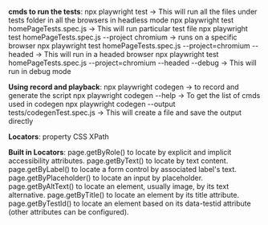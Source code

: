 **cmds to run the tests**:
npx playwright test -> This will run all the files under tests folder in all the browsers in headless mode
npx playwright test homePageTests.spec.js -> This will run particular test file
npx playwright test homePageTests.spec.js --project chromium -> runs on a specific browser
npx playwright test homePageTests.spec.js --project=chromium --headed -> This will run in a headed browser
npx playwright test homePageTests.spec.js --project=chromium --headed --debug -> This will run in debug mode

**Using record and playback**:
npx playwright codegen -> to record and generate the script
npx playwright codegen --help -> To get the list of cmds used in codegen
npx playwright codegen --output tests/codegenTest.spec.js -> This will create a file and save the output directly

**Locators**:
property
CSS
XPath

**Built in Locators**:
page.getByRole() to locate by explicit and implicit accessibility attributes.
page.getByText() to locate by text content.
page.getByLabel() to locate a form control by associated label's text.
page.getByPlaceholder() to locate an input by placeholder.
page.getByAltText() to locate an element, usually image, by its text alternative.
page.getByTitle() to locate an element by its title attribute.
page.getByTestId() to locate an element based on its data-testid attribute (other attributes can be configured).